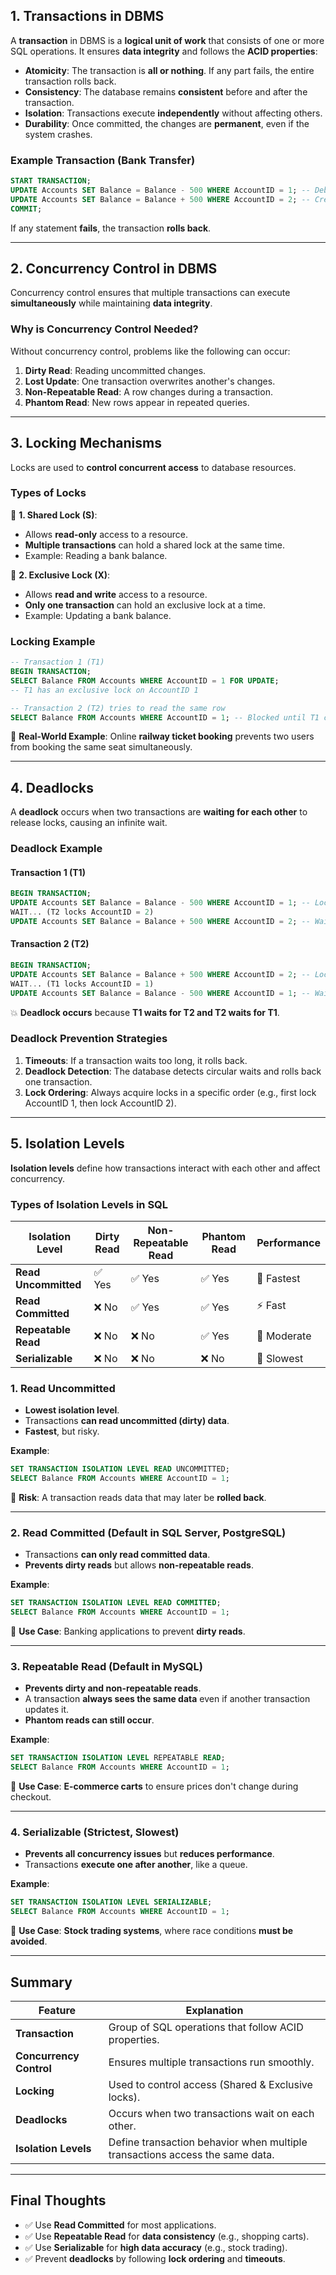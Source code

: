 ## **1. Transactions in DBMS**

A **transaction** in DBMS is a **logical unit of work** that consists of one or more SQL operations. It ensures **data integrity** and follows the **ACID properties**:

- **Atomicity**: The transaction is **all or nothing**. If any part fails, the entire transaction rolls back.
- **Consistency**: The database remains **consistent** before and after the transaction.
- **Isolation**: Transactions execute **independently** without affecting others.
- **Durability**: Once committed, the changes are **permanent**, even if the system crashes.

### **Example Transaction (Bank Transfer)**

```sql
START TRANSACTION;
UPDATE Accounts SET Balance = Balance - 500 WHERE AccountID = 1; -- Debit
UPDATE Accounts SET Balance = Balance + 500 WHERE AccountID = 2; -- Credit
COMMIT;
```

If any statement **fails**, the transaction **rolls back**.

---

## **2. Concurrency Control in DBMS**

Concurrency control ensures that multiple transactions can execute **simultaneously** while maintaining **data integrity**.

### **Why is Concurrency Control Needed?**

Without concurrency control, problems like the following can occur:

1. **Dirty Read**: Reading uncommitted changes.
2. **Lost Update**: One transaction overwrites another's changes.
3. **Non-Repeatable Read**: A row changes during a transaction.
4. **Phantom Read**: New rows appear in repeated queries.

---

## **3. Locking Mechanisms**

Locks are used to **control concurrent access** to database resources.

### **Types of Locks**

🔹 **1. Shared Lock (S)**:

- Allows **read-only** access to a resource.
- **Multiple transactions** can hold a shared lock at the same time.
- Example: Reading a bank balance.

🔹 **2. Exclusive Lock (X)**:

- Allows **read and write** access to a resource.
- **Only one transaction** can hold an exclusive lock at a time.
- Example: Updating a bank balance.

### **Locking Example**

```sql
-- Transaction 1 (T1)
BEGIN TRANSACTION;
SELECT Balance FROM Accounts WHERE AccountID = 1 FOR UPDATE;
-- T1 has an exclusive lock on AccountID 1

-- Transaction 2 (T2) tries to read the same row
SELECT Balance FROM Accounts WHERE AccountID = 1; -- Blocked until T1 commits or rolls back
```

🚀 **Real-World Example**: Online **railway ticket booking** prevents two users from booking the same seat simultaneously.

---

## **4. Deadlocks**

A **deadlock** occurs when two transactions are **waiting for each other** to release locks, causing an infinite wait.

### **Deadlock Example**

#### **Transaction 1 (T1)**

```sql
BEGIN TRANSACTION;
UPDATE Accounts SET Balance = Balance - 500 WHERE AccountID = 1; -- Locks AccountID = 1
WAIT... (T2 locks AccountID = 2)
UPDATE Accounts SET Balance = Balance + 500 WHERE AccountID = 2; -- Waiting for T2
```

#### **Transaction 2 (T2)**

```sql
BEGIN TRANSACTION;
UPDATE Accounts SET Balance = Balance + 500 WHERE AccountID = 2; -- Locks AccountID = 2
WAIT... (T1 locks AccountID = 1)
UPDATE Accounts SET Balance = Balance - 500 WHERE AccountID = 1; -- Waiting for T1
```

💥 **Deadlock occurs** because **T1 waits for T2 and T2 waits for T1**.

### **Deadlock Prevention Strategies**

1. **Timeouts**: If a transaction waits too long, it rolls back.
2. **Deadlock Detection**: The database detects circular waits and rolls back one transaction.
3. **Lock Ordering**: Always acquire locks in a specific order (e.g., first lock AccountID 1, then lock AccountID 2).

---

## **5. Isolation Levels**

**Isolation levels** define how transactions interact with each other and affect concurrency.

### **Types of Isolation Levels in SQL**

|Isolation Level|Dirty Read|Non-Repeatable Read|Phantom Read|Performance|
|---|---|---|---|---|
|**Read Uncommitted**|✅ Yes|✅ Yes|✅ Yes|🚀 Fastest|
|**Read Committed**|❌ No|✅ Yes|✅ Yes|⚡ Fast|
|**Repeatable Read**|❌ No|❌ No|✅ Yes|🔄 Moderate|
|**Serializable**|❌ No|❌ No|❌ No|🐌 Slowest|

### **1. Read Uncommitted**

- **Lowest isolation level**.
- Transactions **can read uncommitted (dirty) data**.
- **Fastest**, but risky.

**Example**:

```sql
SET TRANSACTION ISOLATION LEVEL READ UNCOMMITTED;
SELECT Balance FROM Accounts WHERE AccountID = 1;
```

🚨 **Risk**: A transaction reads data that may later be **rolled back**.

---

### **2. Read Committed (Default in SQL Server, PostgreSQL)**

- Transactions **can only read committed data**.
- **Prevents dirty reads** but allows **non-repeatable reads**.

**Example**:

```sql
SET TRANSACTION ISOLATION LEVEL READ COMMITTED;
SELECT Balance FROM Accounts WHERE AccountID = 1;
```

🚀 **Use Case**: Banking applications to prevent **dirty reads**.

---

### **3. Repeatable Read (Default in MySQL)**

- **Prevents dirty and non-repeatable reads**.
- A transaction **always sees the same data** even if another transaction updates it.
- **Phantom reads can still occur**.

**Example**:

```sql
SET TRANSACTION ISOLATION LEVEL REPEATABLE READ;
SELECT Balance FROM Accounts WHERE AccountID = 1;
```

🚀 **Use Case**: **E-commerce carts** to ensure prices don't change during checkout.

---

### **4. Serializable (Strictest, Slowest)**

- **Prevents all concurrency issues** but **reduces performance**.
- Transactions **execute one after another**, like a queue.

**Example**:

```sql
SET TRANSACTION ISOLATION LEVEL SERIALIZABLE;
SELECT Balance FROM Accounts WHERE AccountID = 1;
```

🚀 **Use Case**: **Stock trading systems**, where race conditions **must be avoided**.

---

## **Summary**

|Feature|Explanation|
|---|---|
|**Transaction**|Group of SQL operations that follow ACID properties.|
|**Concurrency Control**|Ensures multiple transactions run smoothly.|
|**Locking**|Used to control access (Shared & Exclusive locks).|
|**Deadlocks**|Occurs when two transactions wait on each other.|
|**Isolation Levels**|Define transaction behavior when multiple transactions access the same data.|

---

## **Final Thoughts**

- ✅ Use **Read Committed** for most applications.
- ✅ Use **Repeatable Read** for **data consistency** (e.g., shopping carts).
- ✅ Use **Serializable** for **high data accuracy** (e.g., stock trading).
- ✅ Prevent **deadlocks** by following **lock ordering** and **timeouts**.

